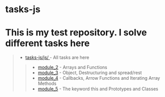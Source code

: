 # tasks-js
# This is my test repository. I solve different tasks here

> * [tasks-js/js/ ](https://github.com/dankozz1t/tasks-js/tree/main/js) - All tasks are here
>> * [module_2](https://github.com/dankozz1t/tasks-js/tree/main/js/module_2) - Arrays and Functions
>> * [module_3](https://github.com/dankozz1t/tasks-js/tree/main/js/module_3) - Object, Destructuring and spread/rest
>> * [module_4](https://github.com/dankozz1t/tasks-js/tree/main/js/module_4) - Callbacks, Arrow Functions and Iterating Array Methods
>> * [module_5](https://github.com/dankozz1t/tasks-js/tree/main/js/module_5) - The keyword this and Prototypes and Classes

